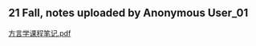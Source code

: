 ## 21 Fall, notes uploaded by Anonymous User_01
[方言学课程笔记.pdf](https://ghproxy.wjsphy.top/https://raw.githubusercontent.com/StephenQSstarThomas/Lecture-Notes/main/方言学/方言学课程笔记.pdf)